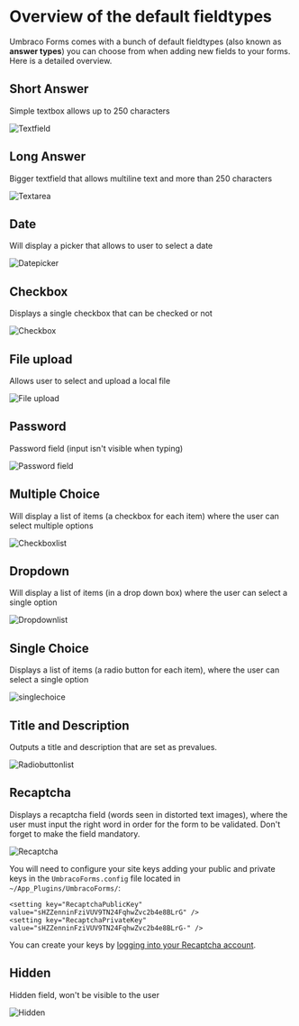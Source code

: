 # Overview of the default fieldtypes

Umbraco Forms comes with a bunch of default fieldtypes (also known as **answer types**) you can choose from when adding new fields to your forms. Here is a detailed overview.

## Short Answer
Simple textbox allows up to 250 characters

![Textfield](shortanswer.png)

## Long Answer
Bigger textfield that allows multiline text and more than 250 characters

![Textarea](longanswer.png)

## Date
Will display a picker that allows to user to select a date

![Datepicker](date.png)

## Checkbox
Displays a single checkbox that can be checked or not

![Checkbox](checkbox.png)

## File upload
Allows user to select and upload a local file

![File upload](fileupload.png)

## Password
Password field (input isn't visible when typing)

![Password field](password.png)

## Multiple Choice
Will display a list of items (a checkbox for each item) where the user can select multiple options

![Checkboxlist](multiplechoice.png)

## Dropdown
Will display a list of items (in a drop down box) where the user can select a single option

![Dropdownlist](dropdown.png)

## Single Choice
Displays a list of items (a radio button for each item), where the user can select a single option

![singlechoice](singlechoice.png)

## Title and Description
Outputs a title and description that are set as prevalues.

![Radiobuttonlist](titleanddescription.png)

## Recaptcha
Displays a recaptcha field (words seen in distorted text images), where the user must input the right word in order for the form to be validated. Don't forget to make the field mandatory.

![Recaptcha](recaptcha.png)

You will need to configure your site keys adding your public and private keys in the `UmbracoForms.config` file located in `~/App_Plugins/UmbracoForms/`:

    <setting key="RecaptchaPublicKey" value="sHZZenninFziVUV9TN24FqhwZvc2b4e8BLrG" />
    <setting key="RecaptchaPrivateKey" value="sHZZenninFziVUV9TN24FqhwZvc2b4e8BLrG-" />
    
You can create your keys by [logging into your Recaptcha account](https://www.google.com/recaptcha/).

## Hidden
Hidden field, won't be visible to the user

![Hidden](hidden.png)
